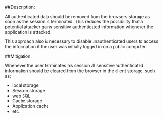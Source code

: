 ##Description:

All authenticated data should be removed from the browsers storage as soon as
the session is terminated. This reduces the possibility that a potential attacker gains
sensitive authenticated information whenever the application is attacked.

This approach also is necessary to disable unauthenticated users to access the information
if the user was initially logged in on a public computer.

##Mitigation:

Whenever the user terminates his session all sensitive authenticated information should be 
cleared from the browser in the client storage. such as:

* local storage
* Session storage
* web SQL
* Cache storage
* Application cache
* etc
